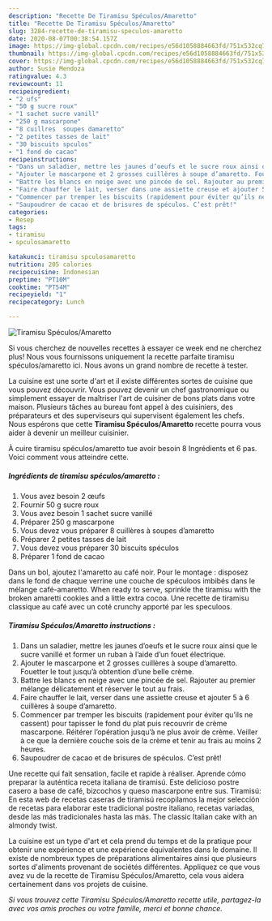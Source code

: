 ```yaml
---
description: "Recette De Tiramisu Spéculos/Amaretto"
title: "Recette De Tiramisu Spéculos/Amaretto"
slug: 3284-recette-de-tiramisu-speculos-amaretto
date: 2020-08-07T00:38:54.157Z
image: https://img-global.cpcdn.com/recipes/e56d1058884663fd/751x532cq70/tiramisu-speculosamaretto-photo-principale-de-la-recette.jpg
thumbnail: https://img-global.cpcdn.com/recipes/e56d1058884663fd/751x532cq70/tiramisu-speculosamaretto-photo-principale-de-la-recette.jpg
cover: https://img-global.cpcdn.com/recipes/e56d1058884663fd/751x532cq70/tiramisu-speculosamaretto-photo-principale-de-la-recette.jpg
author: Susie Mendoza
ratingvalue: 4.3
reviewcount: 11
recipeingredient:
- "2 ufs"
- "50 g sucre roux"
- "1 sachet sucre vanill"
- "250 g mascarpone"
- "8 cuillres  soupes damaretto"
- "2 petites tasses de lait"
- "30 biscuits spculos"
- "1 fond de cacao"
recipeinstructions:
- "Dans un saladier, mettre les jaunes d’oeufs et le sucre roux ainsi que le sucre vanillé et former un ruban à l’aide d’un fouet électrique."
- "Ajouter le mascarpone et 2 grosses cuillères à soupe d’amaretto. Fouetter le tout jusqu’à obtention d’une belle crème."
- "Battre les blancs en neige avec une pincée de sel. Rajouter au premier mélange délicatement et réserver le tout au frais."
- "Faire chauffer le lait, verser dans une assiette creuse et ajouter 5 à 6 cuillères à soupe d’amaretto."
- "Commencer par tremper les biscuits (rapidement pour éviter qu’ils ne cassent) pour tapisser le fond du plat puis recouvrir de crème mascarpone. Réitérer l’opération jusqu’à ne plus avoir de crème. Veiller à ce que la dernière couche sois de la crème et tenir au frais au moins 2 heures."
- "Saupoudrer de cacao et de brisures de spéculos. C’est prêt!"
categories:
- Resep
tags:
- tiramisu
- spculosamaretto

katakunci: tiramisu spculosamaretto 
nutrition: 205 calories
recipecuisine: Indonesian
preptime: "PT10M"
cooktime: "PT54M"
recipeyield: "1"
recipecategory: Lunch

---
```



![Tiramisu Spéculos/Amaretto](https://img-global.cpcdn.com/recipes/e56d1058884663fd/751x532cq70/tiramisu-speculosamaretto-photo-principale-de-la-recette.jpg)

Si vous cherchez de nouvelles recettes à essayer ce week end ne cherchez plus! Nous vous fournissons uniquement la recette parfaite tiramisu spéculos/amaretto ici. Nous avons un grand nombre de recette à tester.

La cuisine est une sorte d'art et il existe différentes sortes de cuisine que vous pouvez découvrir. Vous pouvez devenir un chef gastronomique ou simplement essayer de maîtriser l'art de cuisiner de bons plats dans votre maison. Plusieurs tâches au bureau font appel à des cuisiniers, des préparateurs et des superviseurs qui supervisent également les chefs. Nous espérons que cette <strong> Tiramisu Spéculos/Amaretto </strong> recette pourra vous aider à devenir un meilleur cuisinier.

<!--inarticleads1-->

À cuire tiramisu spéculos/amaretto tue avoir besoin 8 Ingrédients et 6 pas. Voici comment vous atteindre cette.

##### Ingrédients de tiramisu spéculos/amaretto :

1. Vous avez besoin 2 œufs
1. Fournir 50 g sucre roux
1. Vous avez besoin 1 sachet sucre vanillé
1. Préparer 250 g mascarpone
1. Vous devez vous préparer 8 cuillères à soupes d’amaretto
1. Préparer 2 petites tasses de lait
1. Vous devez vous préparer 30 biscuits spéculos
1. Préparer 1 fond de cacao


Dans un bol, ajoutez l&#39;amaretto au café noir. Pour le montage : disposez dans le fond de chaque verrine une couche de spéculoos imbibés dans le mélange café-amaretto. When ready to serve, sprinkle the tiramisu with the broken amaretti cookies and a little extra cocoa. Une recette de tiramisu classique au café avec un coté crunchy apporté par les speculoos. 

<!--inarticleads2-->

##### Tiramisu Spéculos/Amaretto instructions :

1. Dans un saladier, mettre les jaunes d’oeufs et le sucre roux ainsi que le sucre vanillé et former un ruban à l’aide d’un fouet électrique.
1. Ajouter le mascarpone et 2 grosses cuillères à soupe d’amaretto. Fouetter le tout jusqu’à obtention d’une belle crème.
1. Battre les blancs en neige avec une pincée de sel. Rajouter au premier mélange délicatement et réserver le tout au frais.
1. Faire chauffer le lait, verser dans une assiette creuse et ajouter 5 à 6 cuillères à soupe d’amaretto.
1. Commencer par tremper les biscuits (rapidement pour éviter qu’ils ne cassent) pour tapisser le fond du plat puis recouvrir de crème mascarpone. Réitérer l’opération jusqu’à ne plus avoir de crème. Veiller à ce que la dernière couche sois de la crème et tenir au frais au moins 2 heures.
1. Saupoudrer de cacao et de brisures de spéculos. C’est prêt!


Une recette qui fait sensation, facile et rapide à réaliser. Aprende cómo preparar la auténtica receta italiana de tiramisú. Este delicioso postre casero a base de café, bizcochos y queso mascarpone entre sus. Tiramisú: En esta web de recetas caseras de tiramisú recopilamos la mejor selección de recetas para elaborar este tradicional postre italiano, recetas variadas, desde las más tradicionales hasta las más. The classic Italian cake with an almondy twist. 

<!--inarticleads1-->

<p>
La cuisine est un type d'art et cela prend du temps et de la pratique pour obtenir une expérience et une expérience équivalentes dans le domaine. Il existe de nombreux types de préparations alimentaires ainsi que plusieurs sortes d'aliments provenant de sociétés différentes. Appliquez ce que vous avez vu de la recette de Tiramisu Spéculos/Amaretto, cela vous aidera certainement dans vos projets de cuisine.
</p>

<p>
<i>Si vous trouvez cette Tiramisu Spéculos/Amaretto recette utile, partagez-la avec vos amis proches ou votre famille, merci et bonne chance.</i>
</p>
